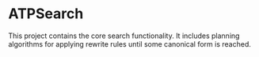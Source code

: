 # ATPSearch

This project contains the core search functionality. It includes planning algorithms for applying rewrite rules until some canonical form is reached.